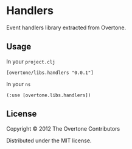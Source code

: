 # Handlers

Event handlers library extracted from Overtone.

## Usage

In your `project.clj`

    [overtone/libs.handlers "0.0.1"]

In your `ns`

    (:use [overtone.libs.handlers])

## License

Copyright © 2012 The Overtone Contributors

Distributed under the MIT license.
